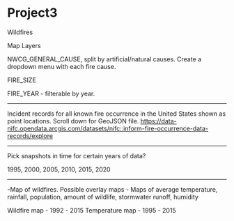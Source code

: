 # Project3 

Wildfires


Map Layers

NWCG_GENERAL_CAUSE, split by artificial/natural causes. Create a dropdown menu with each fire cause.

FIRE_SIZE

FIRE_YEAR - filterable by year.

____________________________________________________________________________________________________

Incident records for all known fire occurrence in the United States shown as point locations. 
Scroll down for GeoJSON file.
https://data-nifc.opendata.arcgis.com/datasets/nifc::inform-fire-occurrence-data-records/explore

___________________________________________________________________________________________________


Pick snapshots in time for certain years of data?

1995,
2000,
2005,
2010,
2015,
2020

__________________________________________________________________________________________________

-Map of wildfires. 
	Possible overlay maps - Maps of average temperature, 
			rainfall, 
			population,
			amount of wildlife, 
			stormwater runoff,
			humidity
			
			
			
			
Wildfire map - 1992 - 2015
Temperature map - 1995 - 2015




